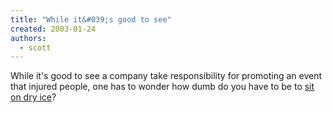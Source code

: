 ```yaml
---
title: "While it&#039;s good to see"
created: 2003-01-24
authors: 
  - scott
---
```


While it's good to see a company take responsibility for promoting an event that injured people, one has to wonder how dumb do you have to be to [sit on dry ice](http://news.excite.com/odd/article/id/297618|oddlyenough|01-24-2003%3A%3A09%3A24|reuters.html)?

